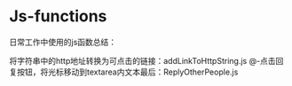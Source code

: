 Js-functions
============

日常工作中使用的js函数总结：

将字符串中的http地址转换为可点击的链接：addLinkToHttpString.js
@-点击回复按钮，将光标移动到textarea内文本最后：ReplyOtherPeople.js
